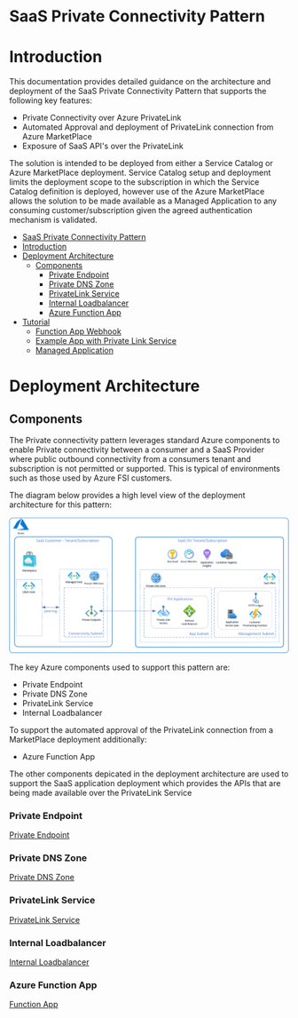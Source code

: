 # SaaS Private Connectivity Pattern


# Introduction 
This documentation provides detailed guidance on the architecture and deployment of the SaaS Private Connectivity Pattern that supports the following key features:

- Private Connectivity over Azure PrivateLink
- Automated Approval and deployment of PrivateLink connection from Azure MarketPlace
- Exposure of SaaS API's over the PrivateLink

The solution is intended to be deployed from either a Service Catalog or Azure MarketPlace deployment.  Service Catalog setup and deployment limits the deployment scope to the subscription in which the Service Catalog definition is deployed, however use of the Azure MarketPlace allows the solution to be made available as a Managed Application to any consuming customer/subscription given the agreed authentication mechanism is validated.


- [SaaS Private Connectivity Pattern](#saas-private-connectivity-pattern)
- [Introduction](#introduction)
- [Deployment Architecture](#deployment-architecture)
  - [Components](#components)
    - [Private Endpoint](#private-endpoint)
    - [Private DNS Zone](#private-dns-zone)
    - [PrivateLink Service](#privatelink-service)
    - [Internal Loadbalancer](#internal-loadbalancer)
    - [Azure Function App](#azure-function-app)
- [Tutorial](./documentation/tutorial.md)
  - [Function App Webhook](./documentation/tutorials/tutorial1.md)
  - [Example App with Private Link Service](./documentation/tutorials/tutorial2.md)
  - [Managed Application](./documentation/tutorials/tutorial3.md)

# Deployment Architecture

## Components
The Private connectivity pattern leverages standard Azure components to enable Private connectivity between a consumer and a SaaS Provider where public outbound connectivity from a consumers tenant and subscription is not permitted or supported. This is typical of environments such as those used by Azure FSI customers.

The diagram below provides a high level view of the deployment architecture for this pattern:

![Deployment Architecture](./images/deployment_architecture.png)


The key Azure components used to support this pattern are:
- Private Endpoint
- Private DNS Zone
- PrivateLink Service
- Internal Loadbalancer

To support the automated approval of the PrivateLink connection from a MarketPlace deployment additionally:
- Azure Function App

The other components depicated in the deployment architecture are used to support the SaaS application deployment which provides the APIs that are being made available over the PrivateLink Service

### Private Endpoint
[Private Endpoint](https://docs.microsoft.com/en-us/azure/private-link/private-endpoint-overview)

### Private DNS Zone
[Private DNS Zone](https://docs.microsoft.com/en-us/azure/dns/private-dns-overview)

### PrivateLink Service
[PrivateLink Service](https://docs.microsoft.com/en-us/azure/private-link/private-link-service-overview)

### Internal Loadbalancer
[Internal Loadbalancer](https://docs.microsoft.com/en-us/azure/load-balancer/load-balancer-overview)

### Azure Function App
[Function App](https://docs.microsoft.com/en-us/azure/azure-functions/functions-overview)